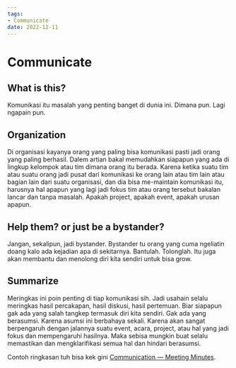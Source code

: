 ```yaml
---
tags:
- Communicate
date: 2022-12-11
---
```


# Communicate

## What is this?
Komunikasi itu masalah yang penting banget di dunia ini. Dimana pun. Lagi ngapain pun.



## Organization
Di organisasi kayanya orang yang paling bisa komunikasi pasti jadi orang yang paling berhasil. Dalem artian bakal memudahkan siapapun yang ada di lingkup kelompok atau tim dimana orang itu berada. Karena ketika suatu tim atau suatu orang jadi pusat dari komunikasi ke orang lain atau tim lain atau bagian lain dari suatu organisasi, dan dia bisa me-maintain komunikasi itu, harusnya hal apapun yang lagi jadi fokus tim atau orang tersebut bakalan lancar dan tanpa masalah. Apakah project, apakah event, apakah urusan apapun.



## Help them? or just be a bystander?

Jangan, sekalipun, jadi bystander. Bystander tu orang yang cuma ngeliatin doang kalo ada kejadian apa di sekitarnya. Bantulah. Tolonglah. Itu juga akan membantu dan menolong diri kita sendiri untuk bisa grow.



## Summarize

Meringkas ini poin penting di tiap komunikasi sih. Jadi usahain selalu meringkas hasil percakapan, hasil diskusi, hasil pertemuan. Biar siapapun gak ada yang salah tangkep termasuk diri kita sendiri. Gak ada yang berasumsi. Karena asumsi ini berbahaya sekali. Karena akan sangat berpengaruh dengan jalannya suatu event, acara, project, atau hal yang jadi fokus dan mempengaruhi hasilnya. Maka sebisa mungkin buat selalu memastikan dan mengklarifikasi semua hal dan hindari berasumsi.

Contoh ringkasan tuh bisa kek gini [Communication — Meeting Minutes](Communication%20%E2%80%94%20Meeting%20Minutes.md).
